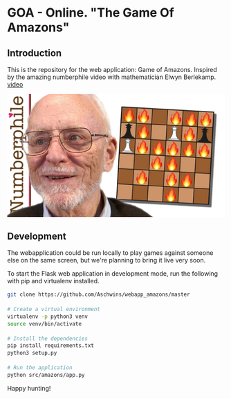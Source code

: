 # GOA - Online. "The Game Of Amazons"

## Introduction

This is the repository for the web application: Game of Amazons. Inspired by the amazing numberphile video with mathematician 
Elwyn Berlekamp. [video](https://www.youtube.com/watch?v=kjSOSeRZVNg)

![Erwyn](amazons/static/img/elwynamazons.jpg)

## Development

The webapplication could be run locally to play games against someone else on the same screen, but we're planning to bring it live very soon.

To start the Flask web application in development mode, run the following with pip and virtualenv installed.

```sh
git clone https://github.com/Aschwins/webapp_amazons/master

# Create a virtual environment
virtualenv -p python3 venv
source venv/bin/activate

# Install the dependencies
pip install requirements.txt
python3 setup.py

# Run the application
python src/amazons/app.py
```

Happy hunting!
